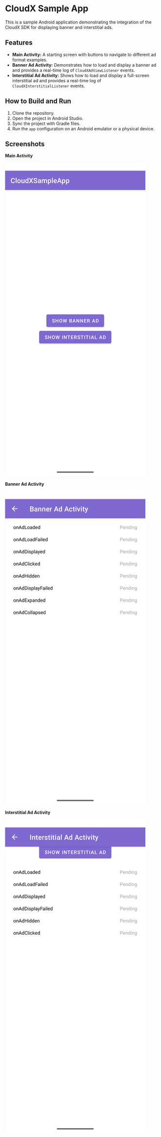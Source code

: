 # CloudX Sample App

This is a sample Android application demonstrating the integration of the CloudX SDK for displaying banner and interstitial ads.

## Features

*   **Main Activity:** A starting screen with buttons to navigate to different ad format examples.
*   **Banner Ad Activity:** Demonstrates how to load and display a banner ad and provides a real-time log of `CloudXAdViewListener` events.
*   **Interstitial Ad Activity:** Shows how to load and display a full-screen interstitial ad and provides a real-time log of `CloudXInterstitialListener` events.

## How to Build and Run

1.  Clone the repository.
2.  Open the project in Android Studio.
3.  Sync the project with Gradle files.
4.  Run the `app` configuration on an Android emulator or a physical device.

## Screenshots

**Main Activity**

![Main Activity](docs/images/main.png)

**Banner Ad Activity**

![Banner Ad Activity](docs/images/banner.png)

**Interstitial Ad Activity**

![Interstitial Ad Activity](docs/images/interstitial.png)
